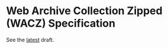 # Web Archive Collection Zipped (WACZ) Specification

See the [latest] draft.

[latest]: https://webrecorder.github.io/wacz-spec/latest/
